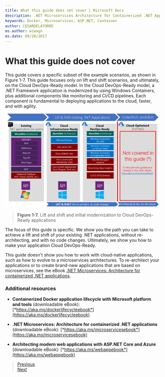 ```yaml
---
title: What this guide does not cover | Microsoft Docs 
description: .NET Microservices Architecture for Containerized .NET Applications | What this guide does not cover
keywords: Docker, Microservices, ASP.NET, Container
author: CESARDELATORRE
ms.author: wiwagn
ms.date: 09/28/2017
---
```

# What this guide does not cover

This guide covers a specific subset of the example scenarios, as shown in Figure 1-7. This guide focuses only on lift and shift scenarios, and ultimately, on the Cloud DevOps-Ready model. In the Cloud DevOps-Ready model, a .NET Framework application is modernized by using Windows Containers, plus additional components like monitoring and CI/CD pipelines. Each component is fundamental to deploying applications to the cloud, faster, and with agility.

![](./media/image7.png)

> **Figure 1-7.** Lift and shift and initial modernization to Cloud DevOps-Ready applications

The focus of this guide is specific. We show you the path you can take to achieve a lift and shift of your existing .NET applications, without re-architecting, and with no code changes. Ultimately, we show you how to make your application Cloud DevOps-Ready.

This guide doesn't show you how to work with cloud-native applications, such as how to evolve to a microservices architectures. To re-architect your applications or to create brand-new applications that are based on microservices, see the eBook [.NET Microservices: Architecture for containerized .NET applications](https://aka.ms/microservicesebook).

### Additional resources

-   **Containerized Docker application lifecycle with Microsoft platform and tools** (downloadable eBook): [*https://aka.ms/dockerlifecycleebook*](https://aka.ms/dockerlifecycleebook)

-   **.NET Microservices: Architecture for containerized .NET applications** (downloadable eBook): [*https://aka.ms/microservicesebook*](https://aka.ms/microservicesebook)

-   **Architecting modern web applications with ASP.NET Core and Azure** (downloadable eBook): [*https://aka.ms/webappebook*](https://aka.ms/webappebook)


> [Previous](path-to-the-cloud-for-existing-.net-applications.md)  
[Next](who-should-use-this-guide.md)
